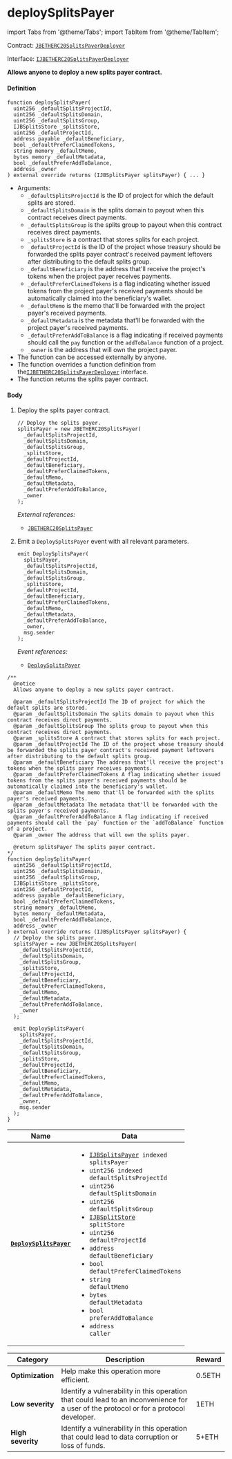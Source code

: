 # deploySplitsPayer

import Tabs from '@theme/Tabs';
import TabItem from '@theme/TabItem';

Contract: [`JBETHERC20SplitsPayerDeployer`](/dev/api/contracts/or-utilities/jbetherc20splitspayerdeployer/README.md)

Interface: [`IJBETHERC20SplitsPayerDeployer`](/dev/api/interfaces/ijbetherc20splitspayerdeployer.md)

<Tabs>
<TabItem value="Step by step" label="Step by step">

**Allows anyone to deploy a new splits payer contract.**

#### Definition

```
function deploySplitsPayer(
  uint256 _defaultSplitsProjectId,
  uint256 _defaultSplitsDomain,
  uint256 _defaultSplitsGroup,
  IJBSplitsStore _splitsStore,
  uint256 _defaultProjectId,
  address payable _defaultBeneficiary,
  bool _defaultPreferClaimedTokens,
  string memory _defaultMemo,
  bytes memory _defaultMetadata,
  bool _defaultPreferAddToBalance,
  address _owner
) external override returns (IJBSplitsPayer splitsPayer) { ... }
```

* Arguments:
  * `_defaultSplitsProjectId` is the ID of project for which the default splits are stored.
  * `_defaultSplitsDomain` is the splits domain to payout when this contract receives direct payments.
  * `_defaultSplitsGroup` is the splits group to payout when this contract receives direct payments.
  * `_splitsStore` is a contract that stores splits for each project.
  * `_defaultProjectId` is the ID of the project whose treasury should be forwarded the splits payer contract's received payment leftovers after distributing to the default splits group.
  * `_defaultBeneficiary` is the address that'll receive the project's tokens when the project payer receives payments. 
  * `_defaultPreferClaimedTokens` is a flag indicating whether issued tokens from the project payer's received payments should be automatically claimed into the beneficiary's wallet. 
  * `_defaultMemo` is the memo that'll be forwarded with the project payer's received payments. 
  * `_defaultMetadata` is the metadata that'll be forwarded with the project payer's received payments. 
  * `_defaultPreferAddToBalance` is a flag indicating if received payments should call the `pay` function or the `addToBalance` function of a project.
  * `_owner` is the address that will own the project payer.
* The function can be accessed externally by anyone.
* The function overrides a function definition from the[`IJBETHERC20SplitsPayerDeployer`](/dev/api/interfaces/ijbetherc20splitspayerdeployer.md) interface.
* The function returns the splits payer contract.

#### Body

1.  Deploy the splits payer contract.

    ```
    // Deploy the splits payer.
    splitsPayer = new JBETHERC20SplitsPayer(
      _defaultSplitsProjectId,
      _defaultSplitsDomain,
      _defaultSplitsGroup,
      _splitsStore,
      _defaultProjectId,
      _defaultBeneficiary,
      _defaultPreferClaimedTokens,
      _defaultMemo,
      _defaultMetadata,
      _defaultPreferAddToBalance,
      _owner
    );
    ```

    _External references:_

    * [`JBETHERC20SplitsPayer`](/dev/api/contracts/or-utilities/jbetherc20splitspayer)
2.  Emit a `DeploySplitsPayer` event with all relevant parameters.

    ```
    emit DeploySplitsPayer(
      splitsPayer,
      _defaultSplitsProjectId,
      _defaultSplitsDomain,
      _defaultSplitsGroup,
      _splitsStore,
      _defaultProjectId,
      _defaultBeneficiary,
      _defaultPreferClaimedTokens,
      _defaultMemo,
      _defaultMetadata,
      _defaultPreferAddToBalance,
      _owner,
      msg.sender
    );
    ```

    _Event references:_

    * [`DeploySplitsPayer`](/dev/api/contracts/or-utilities/jbetherc20splitspayerdeployer/events/deploysplitspayer.md)

</TabItem>

<TabItem value="Code" label="Code">

```
/** 
  @notice 
  Allows anyone to deploy a new splits payer contract.

  @param _defaultSplitsProjectId The ID of project for which the default splits are stored.
  @param _defaultSplitsDomain The splits domain to payout when this contract receives direct payments.
  @param _defaultSplitsGroup The splits group to payout when this contract receives direct payments.
  @param _splitsStore A contract that stores splits for each project.
  @param _defaultProjectId The ID of the project whose treasury should be forwarded the splits payer contract's received payment leftovers after distributing to the default splits group.
  @param _defaultBeneficiary The address that'll receive the project's tokens when the splits payer receives payments. 
  @param _defaultPreferClaimedTokens A flag indicating whether issued tokens from the splits payer's received payments should be automatically claimed into the beneficiary's wallet. 
  @param _defaultMemo The memo that'll be forwarded with the splits payer's received payments. 
  @param _defaultMetadata The metadata that'll be forwarded with the splits payer's received payments. 
  @param _defaultPreferAddToBalance A flag indicating if received payments should call the `pay` function or the `addToBalance` function of a project.
  @param _owner The address that will own the splits payer.

  @return splitsPayer The splits payer contract.
*/
function deploySplitsPayer(
  uint256 _defaultSplitsProjectId,
  uint256 _defaultSplitsDomain,
  uint256 _defaultSplitsGroup,
  IJBSplitsStore _splitsStore,
  uint256 _defaultProjectId,
  address payable _defaultBeneficiary,
  bool _defaultPreferClaimedTokens,
  string memory _defaultMemo,
  bytes memory _defaultMetadata,
  bool _defaultPreferAddToBalance,
  address _owner
) external override returns (IJBSplitsPayer splitsPayer) {
  // Deploy the splits payer.
  splitsPayer = new JBETHERC20SplitsPayer(
    _defaultSplitsProjectId,
    _defaultSplitsDomain,
    _defaultSplitsGroup,
    _splitsStore,
    _defaultProjectId,
    _defaultBeneficiary,
    _defaultPreferClaimedTokens,
    _defaultMemo,
    _defaultMetadata,
    _defaultPreferAddToBalance,
    _owner
  );

  emit DeploySplitsPayer(
    splitsPayer,
    _defaultSplitsProjectId,
    _defaultSplitsDomain,
    _defaultSplitsGroup,
    _splitsStore,
    _defaultProjectId,
    _defaultBeneficiary,
    _defaultPreferClaimedTokens,
    _defaultMemo,
    _defaultMetadata,
    _defaultPreferAddToBalance,
    _owner,
    msg.sender
  );
}
```

</TabItem>

<TabItem value="Events" label="Events">

| Name                                | Data                                                                                                                                                                                                                                                  |
| ----------------------------------- | ----------------------------------------------------------------------------------------------------------------------------------------------------------------------------------------------------------------------------------------------------- |
| [**`DeploySplitsPayer`**](/dev/api/contracts/or-utilities/jbetherc20splitspayerdeployer/events/deploysplitspayer.md)                                                                          | <ul><li><code>[IJBSplitsPayer](/dev/api/interfaces/ijbsplitspayer.md) indexed splitsPayer</code></li><li><code>uint256 indexed defaultSplitsProjectId</code></li><li><code>uint256 defaultSplitsDomain</code></li><li><code>uint256 defaultSplitsGroup</code></li><li><code>[IJBSplitStore](/dev/api/interfaces/ijbsplitsstore.md) splitStore</code></li><li><code>uint256 defaultProjectId</code></li><li><code>address defaultBeneficiary</code></li><li><code>bool defaultPreferClaimedTokens</code></li><li><code>string defaultMemo</code></li><li><code>bytes defaultMetadata</code></li><li><code>bool preferAddToBalance</code></li><li><code>address caller</code></li></ul>                  |

</TabItem>

<TabItem value="Bug bounty" label="Bug bounty">

| Category          | Description                                                                                                                            | Reward |
| ----------------- | -------------------------------------------------------------------------------------------------------------------------------------- | ------ |
| **Optimization**  | Help make this operation more efficient.                                                                                               | 0.5ETH |
| **Low severity**  | Identify a vulnerability in this operation that could lead to an inconvenience for a user of the protocol or for a protocol developer. | 1ETH   |
| **High severity** | Identify a vulnerability in this operation that could lead to data corruption or loss of funds.                                        | 5+ETH  |

</TabItem>
</Tabs>
